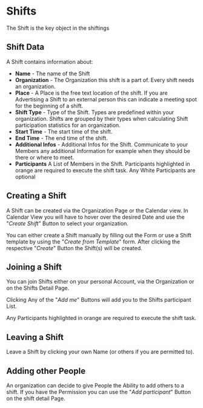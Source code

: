 # Shifts

The Shift is the key object in the shiftings 

## Shift Data
A Shift contains information about:

* **Name** - The name of the Shift
* **Organization** - The Organization this shift is a part of. Every shift needs an organization.  
* **Place** - A Place is the free text location of the shift. If you are Advertising a Shift to an external person this can indicate a meeting spot for the beginning of a shift.
* **Shift Type** - Type of the Shift. Types are predefined within your organization. Shifts are grouped by their types when calculating Shift participation statistics for an organization.
* **Start Time** - The start time of the shift.  
* **End Time** - The end time of the shift.
* **Additional Infos** - Additional Infos for the Shift. Communicate to your Members any additional Information for example when they should be there or where to meet.
* **Participants** A List of Members in the Shift. Participants highlighted in orange are required to execute the shift task. Any White Participants are optional 

## Creating a Shift
A Shift can be created via the Organization Page or the Calendar view. 
In Calendar View you will have to hover over the desired Date and use the "*Create Shift*" Button to select your organization.

You can either create a Shift manually by filling out the Form or use a Shift template by using the "*Create from Template*" form.
After clicking the respective "*Create*" Button the Shift(s) will be created.
## Joining a Shift
You can join Shifts either on your personal Account, via the Organization or on the Shifts Detail Page.

Clicking Any of the "*Add me*" Buttons will add you to the Shifts participant List.

Any Participants highlighted in orange are required to execute the shift task.

## Leaving a Shift
Leave a Shift by clicking your own Name (or others if you are permitted to).

## Adding other People
An organization can decide to give People the Ability to add others to a shift.
If you have the Permission you can use the "*Add participant*" Button on the shift detail Page.

